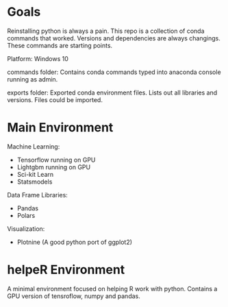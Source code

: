 # Goals

Reinstalling python is always a pain. This repo is a collection of conda commands that worked. Versions and dependencies are always changings. These commands are starting points.

Platform: Windows 10

commands folder: Contains conda commands typed into anaconda console running as admin.

exports folder: Exported conda environment files. Lists out all libraries and versions. Files could be imported.

# Main Environment

Machine Learning:
* Tensorflow running on GPU
* Lightgbm running on GPU
* Sci-kit Learn
* Statsmodels

Data Frame Libraries:
* Pandas
* Polars

Visualization:
* Plotnine (A good python port of ggplot2)

# helpeR Environment

A minimal environment focused on helping R work with python. Contains a GPU version of tensroflow, numpy and pandas.


